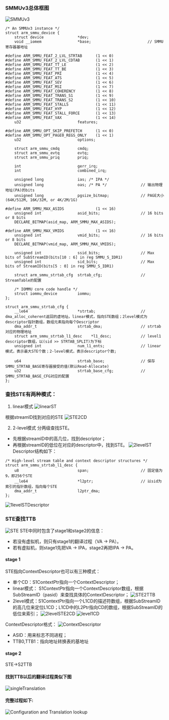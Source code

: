 
### SMMUv3总体框图
![SMMUv3](./smmuv3.png)

```
/* An SMMUv3 instance */
struct arm_smmu_device {
    struct device               *dev;
    void __iomem                *base;                         // SMMU 寄存器基地址

#define ARM_SMMU_FEAT_2_LVL_STRTAB      (1 << 0)
#define ARM_SMMU_FEAT_2_LVL_CDTAB       (1 << 1)
#define ARM_SMMU_FEAT_TT_LE             (1 << 2)
#define ARM_SMMU_FEAT_TT_BE             (1 << 3)
#define ARM_SMMU_FEAT_PRI               (1 << 4)
#define ARM_SMMU_FEAT_ATS               (1 << 5)
#define ARM_SMMU_FEAT_SEV               (1 << 6)
#define ARM_SMMU_FEAT_MSI               (1 << 7)
#define ARM_SMMU_FEAT_COHERENCY         (1 << 8)
#define ARM_SMMU_FEAT_TRANS_S1          (1 << 9)
#define ARM_SMMU_FEAT_TRANS_S2          (1 << 10)
#define ARM_SMMU_FEAT_STALLS            (1 << 11)
#define ARM_SMMU_FEAT_HYP               (1 << 12)
#define ARM_SMMU_FEAT_STALL_FORCE       (1 << 13)
#define ARM_SMMU_FEAT_VAX               (1 << 14)
    u32                         features;

#define ARM_SMMU_OPT_SKIP_PREFETCH      (1 << 0)
#define ARM_SMMU_OPT_PAGE0_REGS_ONLY    (1 << 1)
    u32                         options;

    struct arm_smmu_cmdq        cmdq;
    struct arm_smmu_evtq        evtq;
    struct arm_smmu_priq        priq;

    int                         gerr_irq;
    int                         combined_irq;

    unsigned long               ias; /* IPA */            
    unsigned long               oas; /* PA */               // 输出物理地址(PA)的bits
    unsigned long               pgsize_bitmap;              // PAGE大小(64K/512M, 16K/32M, or 4K/2M/1G)

#define ARM_SMMU_MAX_ASIDS              (1 << 16)
    unsigned int                asid_bits;                  // 16 bits or 8 bits
    DECLARE_BITMAP(asid_map, ARM_SMMU_MAX_ASIDS);

#define ARM_SMMU_MAX_VMIDS              (1 << 16)
    unsigned int                vmid_bits;                  // 16 bits or 8 bits
    DECLARE_BITMAP(vmid_map, ARM_SMMU_MAX_VMIDS);

    unsigned int                ssid_bits;                  // Max bits of SubStreamID(bits[10 : 6] in reg SMMU_S_IDR1)
    unsigned int                sid_bits;                   // Max bits of StreamID(bits[5 : 0] in reg SMMU_S_IDR1)

    struct arm_smmu_strtab_cfg  strtab_cfg;                 // StreamTable的配置

    /* IOMMU core code handle */
    struct iommu_device         iommu;
};
```

```
struct arm_smmu_strtab_cfg {
    __le64                      *strtab;                    // dma_alloc_coherent返回的虚地址。linear模式，指向STE数组；2level模式为descriptor指针数组，数组元素指向每个Descriptor
    dma_addr_t                  strtab_dma;                 // strtab对应的物理地址
    struct arm_smmu_strtab_l1_desc    *l1_desc;             // level1 descriptor数组，以(sid >> STRTAB_SPLIT)为下标
    unsigned int                num_l1_ents;                // linear模式，表示最大STE个数；2-level模式，表示descriptor个数;

    u64                         strtab_base;                // 保存SMMU_STRTAB_BASE寄存器接受的值(默认Read-Allocate)
    u32                         strtab_base_cfg;            // SMMU_STRTAB_BASE_CFG对应的配置
};
```

### 查找STE有两种模式：
1. linear模式
![linearST](./LinearStreamTable.png)

根据streamID找到对应的STE
![STE2CD](./STE2CD.png)

2. 2-level模式
分两级查找STE。
* 先根据streamID中的高几位，找到descriptor；
* 再根据streamID的低位在对应的descriptor中，找到STE。
![2levelST](./2levelStreamTable.png)
Descriptor结构如下：
```
/* High-level stream table and context descriptor structures */
struct arm_smmu_strtab_l1_desc {
    u8                          span;                       // 固定值为9，即256个STE
    __le64                      *l2ptr;                     // 以sid为索引的指针数组，指向每个STE
    dma_addr_t                  l2ptr_dma;
};
```
![1levelSTDescriptor](./l1STD.png)




### STE查找TTB
![STE](./ste.png)
STE中同时包含了stage1和stage2的信息：
* 若没有虚拟机，则只有stage1的翻译过程（VA -> PA）。
* 若有虚拟机，则stage1先把VA -> IPA，stage2再把IPA -> PA。

#### stage 1
STE指向ContextDescriptor也可以有三种模式：
* 单个CD：S1ContextPtr指向一个ContextDescriptor；
* linear模式： S1ContextPtr指向一个ContextDescriptor数组，根据SubStreamID（pasid）来查找具体的ContextDescriptor；
![STE2TTB](./ste2TTB.png)
* 2level模式：S1ContextPtr指向一个L1CD的描述符数组，根据SubStreamID的高几位来定位L1CD；L1CD中的L2Ptr指向CD的数组，根据SubStreamID的低位来索引；
![2levelSTE2CD](./l2STE2CD.png)
![level1CD](./level1CD.png)

ContextDescriptor格式：
![ContextDescriptor](./CD.png)
* ASID：用来标志不同进程；
* TTB0,TTB1：指向地址转换表的基地址

#### stage 2
STE->S2TTB

#### 找到TTB以后的翻译过程类似下图
![singleTranslation](./s1.png)

#### 完整过程如下:
![Configuration and Translation lookup](./ConfTran.png)